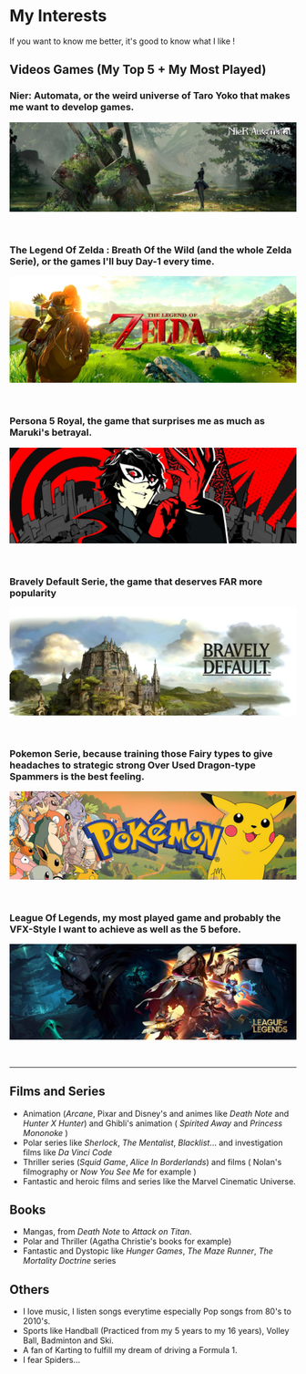 # My Interests

If you want to know me better, it's good to know what I like !

## Videos Games (My Top 5 + My Most Played)

### Nier: Automata, or the weird universe of Taro Yoko that makes me want to develop games.
![Nier](https://github.com/MatthieuAUBERT/MatthieuAUBERT.github.io/blob/main/Interests/Images/NA.jpg)

&nbsp;

### The Legend Of Zelda : Breath Of the Wild (and the whole Zelda Serie), or the games I'll buy Day-1 every time.
![Zelda](https://github.com/MatthieuAUBERT/MatthieuAUBERT.github.io/blob/main/Interests/Images/TLOZ.jpg)

&nbsp;

### Persona 5 Royal, the game that surprises me as much as Maruki's betrayal.
![P5R](https://github.com/MatthieuAUBERT/MatthieuAUBERT.github.io/blob/main/Interests/Images/P5Royal.png)

&nbsp;

### Bravely Default Serie, the game that deserves FAR more popularity
![BravelyDefault](https://github.com/MatthieuAUBERT/MatthieuAUBERT.github.io/blob/main/Interests/Images/BD.jpg)

&nbsp;

### Pokemon Serie, because training those Fairy types to give headaches to strategic strong Over Used Dragon-type Spammers is the best feeling.
![Pokemon](https://github.com/MatthieuAUBERT/MatthieuAUBERT.github.io/blob/main/Interests/Images/PK.png)

&nbsp;

### League Of Legends, my most played game and probably the VFX-Style I want to achieve as well as the 5 before.
![LoL](https://github.com/MatthieuAUBERT/MatthieuAUBERT.github.io/blob/main/Interests/Images/LOL.jpg)

&nbsp;

---
## Films and Series

- Animation (_Arcane_, Pixar and Disney's and animes like _Death Note_ and _Hunter X Hunter_) and Ghibli's animation ( _Spirited Away_ and _Princess Mononoke_ )
- Polar series like _Sherlock_, _The Mentalist_, _Blacklist_... and investigation films like _Da Vinci Code_
- Thriller series (_Squid Game_, _Alice In Borderlands_) and films ( Nolan's filmography or _Now You See Me_ for example )
- Fantastic and heroic films and series like the Marvel Cinematic Universe.

## Books

- Mangas, from _Death Note_ to _Attack on Titan_.
- Polar and Thriller (Agatha Christie's books for example)
- Fantastic and Dystopic like _Hunger Games_, _The Maze Runner_, _The Mortality Doctrine_ series

## Others

- I love music, I listen songs everytime especially Pop songs from 80's to 2010's.
- Sports like Handball (Practiced from my 5 years to my 16 years), Volley Ball, Badminton and Ski.
- A fan of Karting to fulfill my dream of driving a Formula 1.
- I fear Spiders...
